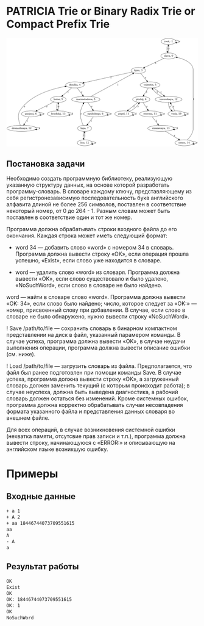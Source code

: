 # PATRICIA Trie or Binary Radix Trie or Compact Prefix Trie
![Screenshot](res.png)
## Постановка задачи
Необходимо создать программную библиотеку, реализующую указанную структуру данных, на основе которой разработать программу-словарь. В словаре каждому ключу, представляющему из себя регистронезависимую последовательность букв английского алфавита длиной не более 256 символов, поставлен в соответствие некоторый номер, от 0 до 264 - 1. Разным словам может быть поставлен в соответствие один и тот же номер.

Программа должна обрабатывать строки входного файла до его окончания. Каждая строка может иметь следующий формат:

+ word 34 — добавить слово «word» с номером 34 в словарь. Программа должна вывести строку «OK», если операция прошла успешно, «Exist», если слово уже находится в словаре.

- word — удалить слово «word» из словаря. Программа должна вывести «OK», если слово существовало и было удалено, «NoSuchWord», если слово в словаре не было найдено.

word — найти в словаре слово «word». Программа должна вывести «OK: 34», если слово было найдено; число, которое следует за «OK:» — номер, присвоенный слову при добавлении. В случае, если слово в словаре не было обнаружено, нужно вывести строку «NoSuchWord».

! Save /path/to/file — сохранить словарь в бинарном компактном представлении на диск в файл, указанный парамером команды. В случае успеха, программа должна вывести «OK», в случае неудачи выполнения операции, программа должна вывести описание ошибки (см. ниже).

! Load /path/to/file — загрузить словарь из файла. Предполагается, что файл был ранее подготовлен при помощи команды Save. В случае успеха, программа должна вывести строку «OK», а загруженный словарь должен заменить текущий (с которым происходит работа); в случае неуспеха, должна быть выведена диагностика, а рабочий словарь должен остаться без изменений. Кроме системных ошибок, программа должна корректно обрабатывать случаи несовпадения формата указанного файла и представления данных словаря во внешнем файле.

Для всех операций, в случае возникновения системной ошибки (нехватка памяти, отсутсвие прав записи и т.п.), программа должна вывести строку, начинающуюся с «ERROR:» и описывающую на английском языке возникшую ошибку.

# Примеры
## Входные данные
```
+ a 1 
+ A 2 
+ aa 18446744073709551615 
aa 
A 
- A 
a 
```     
## Результат работы
```
OK 
Exist 
OK 
OK: 18446744073709551615 
OK: 1 
OK 
NoSuchWord 
```
